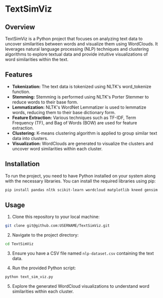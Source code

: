 # TextSimViz

## Overview

TextSimViz is a Python project that focuses on analyzing text data to uncover similarities between words and visualize them using WordClouds. It leverages natural language processing (NLP) techniques and clustering algorithms to explore textual data and provide intuitive visualizations of word similarities within the text.

## Features

- **Tokenization:** The text data is tokenized using NLTK's word_tokenize function.
- **Stemming:** Stemming is performed using NLTK's Porter Stemmer to reduce words to their base form.
- **Lemmatization:** NLTK's WordNet Lemmatizer is used to lemmatize words, reducing them to their base dictionary form.
- **Feature Extraction:** Various techniques such as TF-IDF, Term Frequency (TF), and Bag of Words (BOW) are used for feature extraction.
- **Clustering:** K-means clustering algorithm is applied to group similar text data into clusters.
- **Visualization:** WordClouds are generated to visualize the clusters and uncover word similarities within each cluster.

## Installation

To run the project, you need to have Python installed on your system along with the necessary libraries. You can install the required libraries using pip:

```bash
pip install pandas nltk scikit-learn wordcloud matplotlib kneed gensim
```

## Usage

1. Clone this repository to your local machine:

```bash
git clone git@github.com:USERNAME/TextSimViz.git
```

2. Navigate to the project directory:

```bash
cd TextSimViz
```

3. Ensure you have a CSV file named `nlp-dataset.csv` containing the text data.

4. Run the provided Python script:

```bash
python text_sim_viz.py
```

5. Explore the generated WordCloud visualizations to understand word similarities within each cluster.
